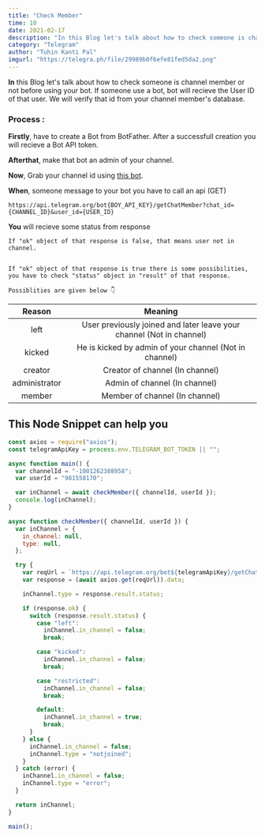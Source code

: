```yaml
---
title: "Check Member"
time: 10
date: 2021-02-17
description: "In this Blog let's talk about how to check someone is channel member or not before using your bot. We will verify User Id from your channel member's database"
category: "Telegram"
author: "Tuhin Kanti Pal"
imgurl: "https://telegra.ph/file/29989b0f6efe81fed5da2.png"
---
```


**In** this Blog let's talk about how to check someone is channel member or not before using your bot. If someone use a bot, bot will recieve the User ID of that user. We will verify that id from your channel member's database.

### Process :
**Firstly**, have to create a Bot from BotFather. After a successfull creation you will recieve a Bot API token.

**Afterthat**, make that bot an admin of your channel.

**Now**, Grab your channel id using [this bot](https://telegram.dog/username_to_id_bot "this bot").

**When**, someone message to your bot you have to call an api (GET)
```shell
https://api.telegram.org/bot{BOY_API_KEY}/getChatMember?chat_id={CHANNEL_ID}&user_id={USER_ID}
```

**You** will recieve some status from response

```
If "ok" object of that response is false, that means user not in channel.


If "ok" object of that response is true there is some possibilities, you have to check "status" object in "result" of that response.

Possiblities are given below 👇
```

|  Reason | Meaning  |
| :------------: | :------------: |
| left  | User previously joined and later leave your channel (Not in channel) |
|  kicked | He is kicked by admin of your channel (Not in channel) |
| creator  | Creator of channel (In channel)  |
| administrator  | Admin of channel (In channel)  |
| member  | Member of channel (In channel)  |



## This Node Snippet can help you 

```javascript
const axios = require("axios");
const telegramApiKey = process.env.TELEGRAM_BOT_TOKEN || "";

async function main() {
  var channelId = "-1001262388958";
  var userId = "981558170";

  var inChannel = await checkMember({ channelId, userId });
  console.log(inChannel);
}

async function checkMember({ channelId, userId }) {
  var inChannel = {
    in_channel: null,
    type: null,
  };

  try {
    var reqUrl = `https://api.telegram.org/bot${telegramApiKey}/getChatMember?chat_id=${channelId}&user_id=${userId}`;
    var response = (await axios.get(reqUrl)).data;

    inChannel.type = response.result.status;

    if (response.ok) {
      switch (response.result.status) {
        case "left":
          inChannel.in_channel = false;
          break;

        case "kicked":
          inChannel.in_channel = false;
          break;

        case "restricted":
          inChannel.in_channel = false;
          break;

        default:
          inChannel.in_channel = true;
          break;
      }
    } else {
      inChannel.in_channel = false;
      inChannel.type = "notjoined";
    }
  } catch (error) {
    inChannel.in_channel = false;
    inChannel.type = "error";
  }

  return inChannel;
}

main();
```
